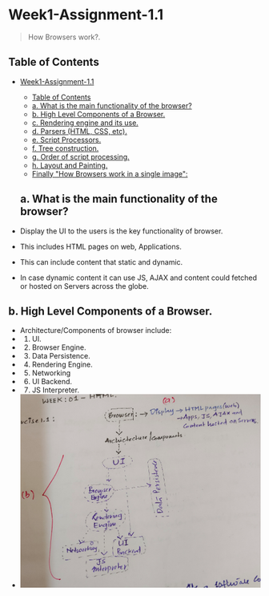 # Week1-Assignment-1.1
> How Browsers work?.


## Table of Contents
- [Week1-Assignment-1.1](#week1-assignment-11)
  - [Table of Contents](#table-of-contents)
  - [a. What is the main functionality of the browser?](#a-what-is-the-main-functionality-of-the-browser)
  - [b. High Level Components of a Browser.](#b-high-level-components-of-a-browser)
  - [c. Rendering engine and its use.](#c-rendering-engine-and-its-use)
  - [d. Parsers (HTML, CSS, etc).](#d-parsers-html-css-etc)
  - [e. Script Processors.](#e-script-processors)
  - [f. Tree construction.](#f-tree-construction)
  - [g. Order of script processing.](#g-order-of-script-processing)
  - [h. Layout and Painting.](#h-layout-and-painting)
  - [Finally "How Browsers work in a single image":](#finally-how-browsers-work-in-a-single-image)


  ## a. What is the main functionality of the browser?
- Display the UI to the users is the key functionality of browser.
- This includes HTML pages on web, Applications.
- This can include content that static and dynamic.
- In case dynamic content it can use JS, AJAX and content could fetched or hosted on Servers across the globe.

## b. High Level Components of a Browser.
- Architecture/Components of browser include:
- 1. UI.
- 2. Browser Engine.
- 3. Data Persistence.
- 4. Rendering Engine.
- 5. Networking
- 6. UI Backend.
- 7. JS Interpreter.
- ![Example screenshot](./img/BrowserComponents.png)
